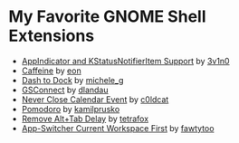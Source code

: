 # My Favorite GNOME Shell Extensions

- [AppIndicator and KStatusNotifierItem Support](https://extensions.gnome.org/extension/615/appindicator-support/) by [3v1n0](https://extensions.gnome.org/accounts/profile/3v1n0)
- [Caffeine](https://extensions.gnome.org/extension/517/caffeine/) by [eon](https://extensions.gnome.org/accounts/profile/eon)
- [Dash to Dock](https://extensions.gnome.org/extension/307/dash-to-dock/) by [michele\_g](https://extensions.gnome.org/accounts/profile/michele_g)
- [GSConnect](https://extensions.gnome.org/extension/1319/gsconnect/) by [dlandau](https://extensions.gnome.org/accounts/profile/dlandau)
- [Never Close Calendar Event](https://extensions.gnome.org/extension/1439/never-close-calendar-event/) by [c0ldcat](https://extensions.gnome.org/accounts/profile/c0ldcat)
- [Pomodoro](https://gnomepomodoro.org/) by [kamilprusko](https://extensions.gnome.org/accounts/profile/kamilprusko)
- [Remove Alt+Tab Delay](https://extensions.gnome.org/extension/1403/remove-alttab-delay/) by [tetrafox](https://extensions.gnome.org/accounts/profile/tetrafox)
- [App-Switcher Current Workspace First](https://extensions.gnome.org/extension/1329/app-switcher-current-workspace-first/) by [fawtytoo](https://extensions.gnome.org/accounts/profile/fawtytoo)
